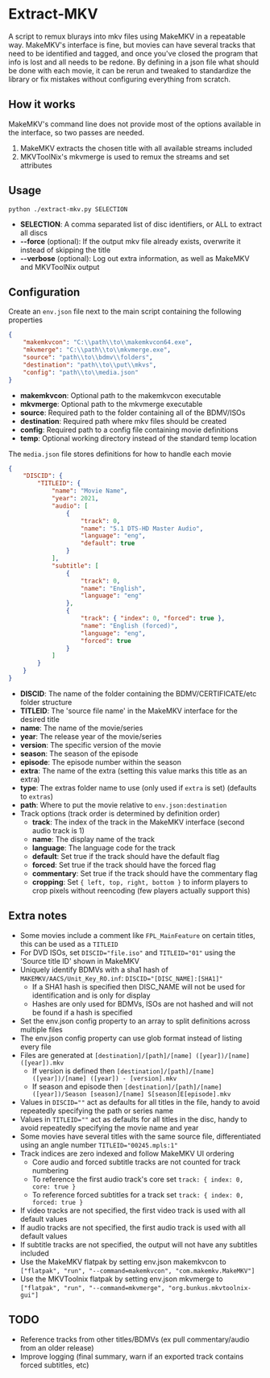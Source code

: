 # Extract-MKV

A script to remux blurays into mkv files using MakeMKV in a repeatable way.
MakeMKV's interface is fine, but movies can have several tracks that need to be identified and tagged, and once you've closed the program that info is lost and all needs to be redone.
By defining in a json file what should be done with each movie, it can be rerun and tweaked to standardize the library or fix mistakes without configuring everything from scratch.

## How it works

MakeMKV's command line does not provide most of the options available in the interface, so two passes are needed.
1. MakeMKV extracts the chosen title with all available streams included
2. MKVToolNix's mkvmerge is used to remux the streams and set attributes

## Usage

`python ./extract-mkv.py SELECTION`

- **SELECTION**: A comma separated list of disc identifiers, or ALL to extract all discs
- **--force** (optional): If the output mkv file already exists, overwrite it instead of skipping the title
- **--verbose** (optional): Log out extra information, as well as MakeMKV and MKVToolNix output

## Configuration

Create an `env.json` file next to the main script containing the following properties
```json
{
    "makemkvcon": "C:\\path\\to\\makemkvcon64.exe",
    "mkvmerge": "C:\\path\\to\\mkvmerge.exe",
    "source": "path\\to\\bdmv\\folders",
    "destination": "path\\to\\put\\mkvs",
    "config": "path\\to\\media.json"
}
```

- **makemkvcon**: Optional path to the makemkvcon executable
- **mkvmerge**: Optional path to the mkvmerge executable
- **source**: Required path to the folder containing all of the BDMV/ISOs
- **destination**: Required path where mkv files should be created
- **config**: Required path to a config file containing movie definitions
- **temp**: Optional working directory instead of the standard temp location

The `media.json` file stores definitions for how to handle each movie
```json
{
    "DISCID": {
        "TITLEID": {
            "name": "Movie Name",
            "year": 2021,
            "audio": [
                {
                    "track": 0,
                    "name": "5.1 DTS-HD Master Audio",
                    "language": "eng",
                    "default": true
                }
            ],
            "subtitle": [
                {
                    "track": 0,
                    "name": "English",
                    "language": "eng"
                },
                {
                    "track": { "index": 0, "forced": true },
                    "name": "English (forced)",
                    "language": "eng",
                    "forced": true
                }
            ]
        }
    }
}
```
- **DISCID**: The name of the folder containing the BDMV/CERTIFICATE/etc folder structure
- **TITLEID**: The 'source file name' in the MakeMKV interface for the desired title
- **name**: The name of the movie/series
- **year**: The release year of the movie/series
- **version**: The specific version of the movie
- **season**: The season of the episode
- **episode**: The episode number within the season
- **extra**: The name of the extra (setting this value marks this title as an extra)
- **type**: The extras folder name to use (only used if `extra` is set) (defaults to `extras`)
- **path**: Where to put the movie relative to `env.json:destination`
- Track options (track order is determined by definition order)
  - **track**: The index of the track in the MakeMKV interface (second audio track is 1)
  - **name**: The display name of the track
  - **language**: The language code for the track
  - **default**: Set true if the track should have the default flag
  - **forced**: Set true if the track should have the forced flag
  - **commentary**: Set true if the track should have the commentary flag
  - **cropping**: Set `{ left, top, right, bottom }` to inform players to crop pixels without reencoding (few players actually support this)

## Extra notes

- Some movies include a comment like `FPL_MainFeature` on certain titles, this can be used as a `TITLEID`
- For DVD ISOs, set `DISCID="file.iso"` and `TITLEID="01"` using the 'Source title ID' shown in MakeMKV
- Uniquely identify BDMVs with a sha1 hash of `MAKEMKV/AACS/Unit_Key_RO.inf`: `DISCID="[DISC_NAME]:[SHA1]"`
  - If a SHA1 hash is specified then DISC_NAME will not be used for identification and is only for display
  - Hashes are only used for BDMVs, ISOs are not hashed and will not be found if a hash is specified
- Set the env.json config property to an array to split definitions across multiple files
- The env.json config property can use glob format instead of listing every file
- Files are generated at `[destination]/[path]/[name] ([year])/[name] ([year]).mkv`
  - If version is defined then `[destination]/[path]/[name] ([year])/[name] ([year]) - [version].mkv`
  - If season and episode then `[destination]/[path]/[name] ([year])/Season [season]/[name] S[season]E[episode].mkv`
- Values in `DISCID=""` act as defaults for all titles in the file, handy to avoid repeatedly specifying the path or series name
- Values in `TITLEID=""` act as defaults for all titles in the disc, handy to avoid repeatedly specifying the movie name and year
- Some movies have several titles with the same source file, differentiated using an angle number `TITLEID="00245.mpls:1"`
- Track indices are zero indexed and follow MakeMKV UI ordering
  - Core audio and forced subtitle tracks are not counted for track numbering
  - To reference the first audio track's core set `track: { index: 0, core: true }`
  - To reference forced subtitles for a track set `track: { index: 0, forced: true }`
- If video tracks are not specified, the first video track is used with all default values
- If audio tracks are not specified, the first audio track is used with all default values
- If subtitle tracks are not specified, the output will not have any subtitles included
- Use the MakeMKV flatpak by setting env.json makemkvcon to `["flatpak", "run", "--command=makemkvcon", "com.makemkv.MakeMKV"]`
- Use the MKVToolnix flatpak by setting env.json mkvmerge to `["flatpak", "run", "--command=mkvmerge", "org.bunkus.mkvtoolnix-gui"]`

## TODO

- Reference tracks from other titles/BDMVs (ex pull commentary/audio from an older release)
- Improve logging (final summary, warn if an exported track contains forced subtitles, etc)
